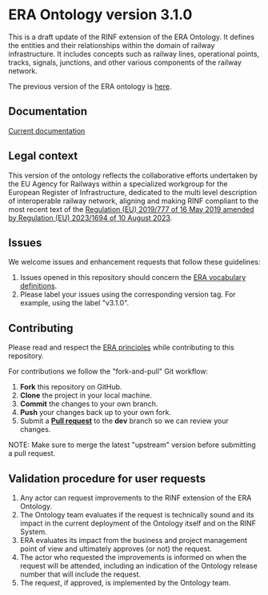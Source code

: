 # ERA Ontology version 3.1.0

This is a draft update of the RINF extension of the ERA Ontology.
It defines the entities and their relationships within the domain of railway infrastructure.
It includes concepts such as railway lines, operational points, tracks, signals, junctions, and other various components of the railway network.

The previous version of the ERA ontology is [here](https://data-interop.era.europa.eu/era-vocabulary/).

## Documentation

[Current documentation](https://linkedvocabs.org/data/era-ontology/3.1.0/dev/index-en.html)

## Legal context

This version of the ontology reflects the collaborative efforts undertaken by the EU Agency for Railways within a specialized workgroup for the European Register of Infrastructure, dedicated to the multi level description of interoperable railway network, aligning and making RINF compliant to the most recent text of the [Regulation (EU) 2019/777 of 16 May 2019 amended by Regulation (EU) 2023/1694 of 10 August 2023](https://eur-lex.europa.eu/legal-content/EN/TXT/?uri=CELEX%3A02019R0777-20230928).

## Issues

We welcome issues and enhancement requests that follow these guidelines:

1. Issues opened in this repository should concern the [ERA vocabulary definitions](https://github.com/Interoperable-data/ERA-Ontology-3.1.0/issues).
2. Please label your issues using the corresponding version tag. For example, using the label "v3.1.0".

## Contributing

Please read and respect the [ERA principles](https://github.com/Interoperable-data/ERA_vocabulary/tree/main/governance) while contributing to this repository.

For contributions we follow the "fork-and-pull" Git workflow:

1. **Fork** this repository on GitHub.
2. **Clone** the project in your local machine.
3. **Commit** the changes to your own branch.
4. **Push** your changes back up to your own fork.
5. Submit a [**Pull request**](https://github.com/Interoperable-data/ERA-Ontology-3.1.0/pulls) to the **dev** branch so we can review your changes.

NOTE: Make sure to merge the latest "upstream" version before submitting a pull request.

## Validation procedure for user requests

1. Any actor can request improvements to the RINF extension of the ERA Ontology.
2. The Ontology team evaluates if the request is technically sound and its impact in the current deployment of the Ontology itself and on the RINF System.
3. ERA evaluates its impact from the business and project management point of view and ultimately approves (or not) the request. 
4. The actor who requested the improvements is informed on when the request will be attended, including an indication of the Ontology release number that will include the request.
5. The request, if approved, is implemented by the Ontology team.
